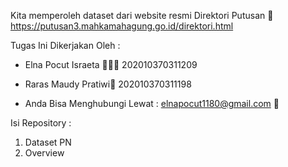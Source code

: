 Kita memperoleh dataset dari website resmi Direktori Putusan 🌱
https://putusan3.mahkamahagung.go.id/direktori.html

Tugas Ini Dikerjakan Oleh :
- Elna Pocut Israeta 🧚🏻‍♀️
  202010370311209

- Raras Maudy Pratiwi🦄
  202010370311198

- Anda Bisa Menghubungi Lewat :
  elnapocut1180@gmail.com 📩

Isi Repository :
1. Dataset PN
2. Overview 
